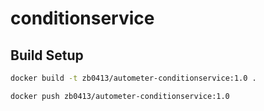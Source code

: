 
# conditionservice

## Build Setup

``` bash
docker build -t zb0413/autometer-conditionservice:1.0 .

docker push zb0413/autometer-conditionservice:1.0

